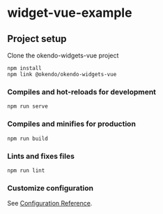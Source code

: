 # widget-vue-example

## Project setup
Clone the okendo-widgets-vue project

```
npm install
npm link @okendo/okendo-widgets-vue
```

### Compiles and hot-reloads for development
```
npm run serve
```

### Compiles and minifies for production
```
npm run build
```

### Lints and fixes files
```
npm run lint
```

### Customize configuration
See [Configuration Reference](https://cli.vuejs.org/config/).
